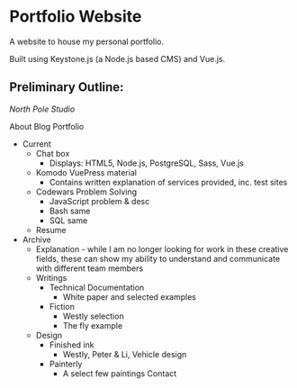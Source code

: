# Portfolio Website

A website to house my personal portfolio.

Built using Keystone.js (a Node.js based CMS) and Vue.js.

## Preliminary Outline:

_North Pole Studio_

About
Blog
Portfolio
- Current
    - Chat box
      - Displays: HTML5, Node.js, PostgreSQL, Sass, Vue.js
    - Komodo VuePress material
      - Contains written explanation of services provided, inc. test sites
    - Codewars Problem Solving
      - JavaScript problem & desc
      - Bash same
      - SQL same
    - Resume
- Archive
  - Explanation - while I am no longer looking for work in these creative fields, these can show my ability to understand and communicate with different team members
  - Writings
    - Technical Documentation
      - White paper and selected examples
    - Fiction
      - Westly selection
      - The fly example
  - Design
    - Finished ink
      - Westly, Peter & Li, Vehicle design
    - Painterly
      - A select few paintings
Contact
